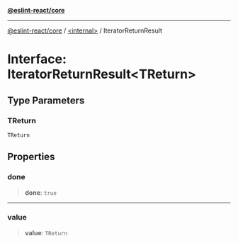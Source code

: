 [**@eslint-react/core**](../../README.md)

***

[@eslint-react/core](../../README.md) / [\<internal\>](../README.md) / IteratorReturnResult

# Interface: IteratorReturnResult\<TReturn\>

## Type Parameters

### TReturn

`TReturn`

## Properties

### done

> **done**: `true`

***

### value

> **value**: `TReturn`
